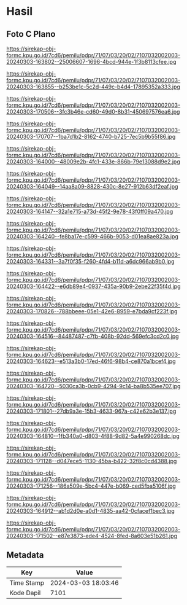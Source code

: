 # Hasil

## Foto C Plano

https://sirekap-obj-formc.kpu.go.id/7cd6/pemilu/pdpr/71/07/03/20/02/7107032002003-20240303-163802--25006607-1696-4bcd-944e-1f3b8113cfee.jpg

https://sirekap-obj-formc.kpu.go.id/7cd6/pemilu/pdpr/71/07/03/20/02/7107032002003-20240303-163855--b253be1c-5c2d-449c-b4d4-17895352a333.jpg

https://sirekap-obj-formc.kpu.go.id/7cd6/pemilu/pdpr/71/07/03/20/02/7107032002003-20240303-170506--3fc3b46e-cd60-49d0-8b31-450697576ea6.jpg

https://sirekap-obj-formc.kpu.go.id/7cd6/pemilu/pdpr/71/07/03/20/02/7107032002003-20240303-170707--1ba7d1b2-8162-4740-b725-7ec5b9b55f86.jpg

https://sirekap-obj-formc.kpu.go.id/7cd6/pemilu/pdpr/71/07/03/20/02/7107032002003-20240303-164000--48009e2b-4fc1-433e-866b-79e13088d9e2.jpg

https://sirekap-obj-formc.kpu.go.id/7cd6/pemilu/pdpr/71/07/03/20/02/7107032002003-20240303-164049--14aa8a09-8828-430c-8e27-912b63df2eaf.jpg

https://sirekap-obj-formc.kpu.go.id/7cd6/pemilu/pdpr/71/07/03/20/02/7107032002003-20240303-164147--32a1e715-a73d-45f2-9e78-43f0ff09a470.jpg

https://sirekap-obj-formc.kpu.go.id/7cd6/pemilu/pdpr/71/07/03/20/02/7107032002003-20240303-164240--fe8ba17e-c599-466b-9053-d01ea8ae823a.jpg

https://sirekap-obj-formc.kpu.go.id/7cd6/pemilu/pdpr/71/07/03/20/02/7107032002003-20240303-164331--3a7f0f35-f260-4fd4-b11d-a6dc966ab9b0.jpg

https://sirekap-obj-formc.kpu.go.id/7cd6/pemilu/pdpr/71/07/03/20/02/7107032002003-20240303-164422--e6db89e4-0937-435a-90b9-2ebe22f35f4d.jpg

https://sirekap-obj-formc.kpu.go.id/7cd6/pemilu/pdpr/71/07/03/20/02/7107032002003-20240303-170826--788bbeee-05e1-42e6-8959-e7bda9cf223f.jpg

https://sirekap-obj-formc.kpu.go.id/7cd6/pemilu/pdpr/71/07/03/20/02/7107032002003-20240303-164516--84487487-c7fb-408b-92dd-569efc3cd2c0.jpg

https://sirekap-obj-formc.kpu.go.id/7cd6/pemilu/pdpr/71/07/03/20/02/7107032002003-20240303-164623--e513a3b0-17ed-46f6-98b4-ce870a1bcef4.jpg

https://sirekap-obj-formc.kpu.go.id/7cd6/pemilu/pdpr/71/07/03/20/02/7107032002003-20240303-164720--5030ca3b-0cb9-4294-9c14-ba8b535ee707.jpg

https://sirekap-obj-formc.kpu.go.id/7cd6/pemilu/pdpr/71/07/03/20/02/7107032002003-20240303-171801--27db9a3e-15b3-4633-967a-c42e62b3e137.jpg

https://sirekap-obj-formc.kpu.go.id/7cd6/pemilu/pdpr/71/07/03/20/02/7107032002003-20240303-164810--1fb340a0-d803-4f88-9d82-5a4e990268dc.jpg

https://sirekap-obj-formc.kpu.go.id/7cd6/pemilu/pdpr/71/07/03/20/02/7107032002003-20240303-171128--d047ece5-1130-45ba-b422-32f8c0cd4388.jpg

https://sirekap-obj-formc.kpu.go.id/7cd6/pemilu/pdpr/71/07/03/20/02/7107032002003-20240303-171256--186a509e-5bc4-447e-b069-ced5fba5106f.jpg

https://sirekap-obj-formc.kpu.go.id/7cd6/pemilu/pdpr/71/07/03/20/02/7107032002003-20240303-164912--ab1d2d0e-a0d1-4835-aa42-0cfacef1bec3.jpg

https://sirekap-obj-formc.kpu.go.id/7cd6/pemilu/pdpr/71/07/03/20/02/7107032002003-20240303-171502--e87e3873-ede4-4524-8fed-8a603e51b261.jpg


## Metadata

| Key        | Value               |
| ---------- | ------------------- |
| Time Stamp | 2024-03-03 18:03:46 |
| Kode Dapil | 7101                |




